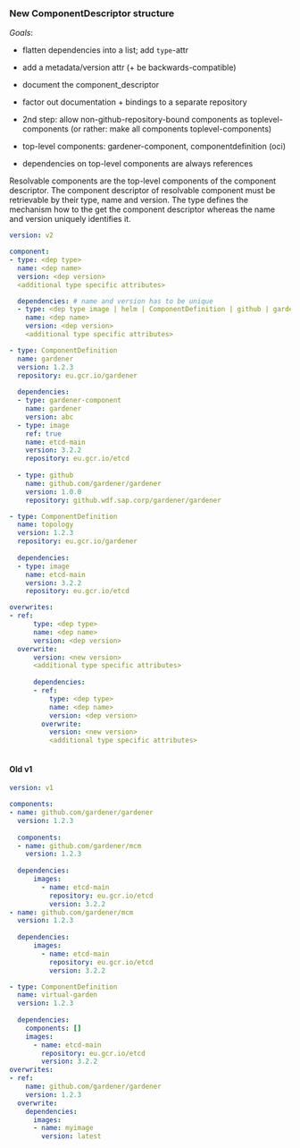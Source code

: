 ### New ComponentDescriptor structure

*Goals*:
- flatten dependencies into a list; add `type`-attr
- add a metadata/version attr (+ be backwards-compatible)
- document the component_descriptor
- factor out documentation + bindings to a separate repository
- 2nd step: allow non-github-repository-bound components as toplevel-components (or rather: make all components toplevel-components)


- top-level components: gardener-component, componentdefinition (oci)
- dependencies on top-level components are always references

Resolvable components are the top-level components of the component descriptor.
The component descriptor of resolvable component must be retrievable by their type, name and version.
The type defines the mechanism how to the get the component descriptor whereas the name and version uniquely identifies it.

```yaml
version: v2

component:
- type: <dep type>
  name: <dep name>
  version: <dep version>
  <additional type specific attributes>

  dependencies: # name and version has to be unique
  - type: <dep type image | helm | ComponentDefinition | github | gardener-component >
    name: <dep name>
    version: <dep version>
    <additional type specific attributes>

- type: ComponentDefinition
  name: gardener
  version: 1.2.3
  repository: eu.gcr.io/gardener
  
  dependencies:
  - type: gardener-component
    name: gardener
    version: abc
  - type: image
    ref: true
    name: etcd-main
    version: 3.2.2
    repository: eu.gcr.io/etcd
      
  - type: github
    name: github.com/gardener/gardener
    version: 1.0.0
    repository: github.wdf.sap.corp/gardener/gardener

- type: ComponentDefinition
  name: topology
  version: 1.2.3
  repository: eu.gcr.io/gardener
  
  dependencies:
  - type: image
    name: etcd-main
    version: 3.2.2
    repository: eu.gcr.io/etcd

overwrites:
- ref:
      type: <dep type>
      name: <dep name>
      version: <dep version>
  overwrite:
      version: <new version>
      <additional type specific attributes>
    
      dependencies:
      - ref:
          type: <dep type>
          name: <dep name>
          version: <dep version>
        overwrite:
          version: <new version>
          <additional type specific attributes>
  
```

#### Old v1

```yaml
version: v1

components:
- name: github.com/gardener/gardener
  version: 1.2.3
  
  components: 
  - name: github.com/gardener/mcm
    version: 1.2.3
  
  dependencies:
      images:
        - name: etcd-main
          repository: eu.gcr.io/etcd
          version: 3.2.2
- name: github.com/gardener/mcm
  version: 1.2.3
  
  dependencies:
      images:
        - name: etcd-main
          repository: eu.gcr.io/etcd
          version: 3.2.2

- type: ComponentDefinition
  name: virtual-garden
  version: 1.2.3
  
  dependencies:
    components: []
    images:
      - name: etcd-main
        repository: eu.gcr.io/etcd
        version: 3.2.2
overwrites:
- ref:
    name: github.com/gardener/gardener
    version: 1.2.3
  overwrite:
    dependencies:
      images:
      - name: myimage
        version: latest
 
```